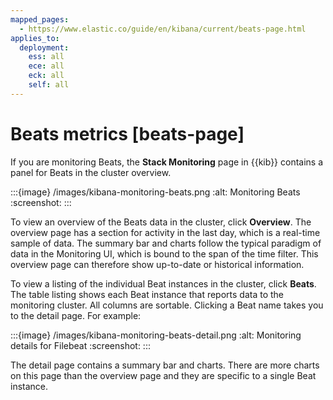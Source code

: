 ```yaml
---
mapped_pages:
  - https://www.elastic.co/guide/en/kibana/current/beats-page.html
applies_to:
  deployment:
    ess: all
    ece: all
    eck: all
    self: all
---
```




# Beats metrics [beats-page]


If you are monitoring Beats, the **Stack Monitoring** page in {{kib}} contains a panel for Beats in the cluster overview.

:::{image} /images/kibana-monitoring-beats.png
:alt: Monitoring Beats
:screenshot:
:::

To view an overview of the Beats data in the cluster, click **Overview**. The overview page has a section for activity in the last day, which is a real-time sample of data. The summary bar and charts follow the typical paradigm of data in the Monitoring UI, which is bound to the span of the time filter. This overview page can therefore show up-to-date or historical information.

To view a listing of the individual Beat instances in the cluster, click **Beats**. The table listing shows each Beat instance that reports data to the monitoring cluster. All columns are sortable. Clicking a Beat name takes you to the detail page. For example:

:::{image} /images/kibana-monitoring-beats-detail.png
:alt: Monitoring details for Filebeat
:screenshot:
:::

The detail page contains a summary bar and charts. There are more charts on this page than the overview page and they are specific to a single Beat instance.

